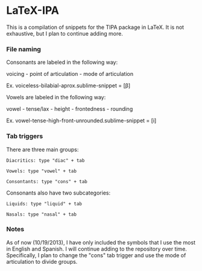 LaTeX-IPA
=========

This is a compilation of snippets for the TIPA package in LaTeX. It is not exhaustive, but I plan to continue adding more.

### File naming
Consonants are labeled in the following way:

voicing - point of articulation - mode of articulation

Ex. voiceless-bilabial-aprox.sublime-snippet = [β]

Vowels are labeled in the following way:

vowel - tense/lax - height - frontedness - rounding

Ex. vowel-tense-high-front-unrounded.sublime-snippet = [i]

### Tab triggers
There are three main groups:

	Diacritics: type "diac" + tab

	Vowels: type "vowel" + tab

	Consontants: type "cons" + tab

Consonants also have two subcategories:

	Liquids: type "liquid" + tab

	Nasals: type "nasal" + tab

### Notes
As of now (10/19/2013), I have only included the symbols that I use the most in English and Spanish. I will continue adding to the repository over time. Specifically, I plan to change the "cons" tab trigger and use the mode of articulation to divide groups. 